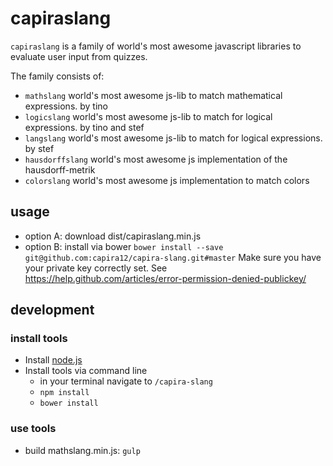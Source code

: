 # capiraslang
`capiraslang` is a family of world's most awesome javascript libraries to evaluate user input from quizzes.

The family consists of:
- `mathslang` world's most awesome js-lib to match mathematical expressions. by tino 
- `logicslang` world's most awesome js-lib to match for logical expressions. by tino and stef
- `langslang`  world's most awesome js-lib to match for logical expressions. by stef
- `hausdorffslang` world's most awesome js implementation of the hausdorff-metrik 
- `colorslang` world's most awesome js implementation to match colors 

## usage 
- option A: download dist/capiraslang.min.js
- option B: install via bower `bower install --save git@github.com:capira12/capira-slang.git#master`
Make sure you have your private key correctly set. See https://help.github.com/articles/error-permission-denied-publickey/


## development

### install tools 
- Install [node.js](https://nodejs.org/download/)
- Install tools via command line
	- in your terminal navigate to `/capira-slang`
	- `npm install`
	- `bower install`

### use tools 
- build mathslang.min.js: `gulp`
